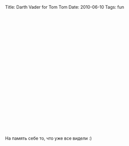 Title: Darth Vader for Tom Tom
Date: 2010-06-10
Tags: fun

<div class="text"><p><object width="640" height="385"><param name="movie" value="http://www.youtube.com/v/2ljFfL-mL70&amp;hl=en_US&amp;fs=1&amp;"></param><param name="allowFullScreen" value="true"></param><param name="allowscriptaccess" value="always"></param><embed src="http://www.youtube.com/v/2ljFfL-mL70&amp;hl=en_US&amp;fs=1&amp;" type="application/x-shockwave-flash" allowscriptaccess="always" allowfullscreen="true" width="640" height="385"></embed></object></p>
<p>На память себе то, что уже все видели :)</p></div>